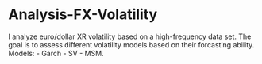 # Analysis-FX-Volatility
I analyze euro/dollar XR volatility based on a high-frequency data set. The goal is to assess different volatility models based on their forcasting ability. 
Models: - Garch 
        - SV 
        - MSM.
